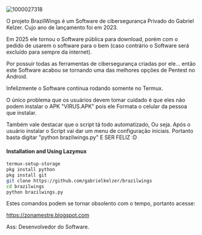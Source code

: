 ![1000027318](https://github.com/user-attachments/assets/196f346f-f323-49f8-bcaf-6c6cd48acdb2)


O projeto BrazilWings é um Software de cibersegurança Privado do Gabriel Kelzer. Cujo ano de lançamento foi em 2023.  

Em 2025 ele tornou o Software pública para download, porém com o pedido de usarem o software para o bem (caso contrário o Software será excluído para sempre da internet).

Por possuir todas as ferramentas de cibersegurança criadas por ele... então este Software acabou se tornando uma das melhores opções de Pentest no Android.

Infelizmente o Software continua rodando somente no Termux.

O único problema que os usuários devem tomar cuidado é que eles não podem instalar o APK "VIRUS.APK" pois ele Formata o celular da pessoa que instalar.

Também vale destacar que o script tá todo automatizado, Ou seja. Após o usuário instalar o Script vai dar um menu de configuração iniciais. Portanto basta digitar "python brazilwings.py" E SER FELIZ :D

#### Installation and Using Lazymux
```bash
termux-setup-storage
pkg install python
pkg install git
git clone https://github.com/gabrielkelzer/brazilwings
cd brazilwings
python brazilwings.py
```

Estes comandos podem se tornar obsolento com o tempo, portanto acesse:

https://zonamestre.blogspot.com 

Ass: Desenvolvedor do Software.
